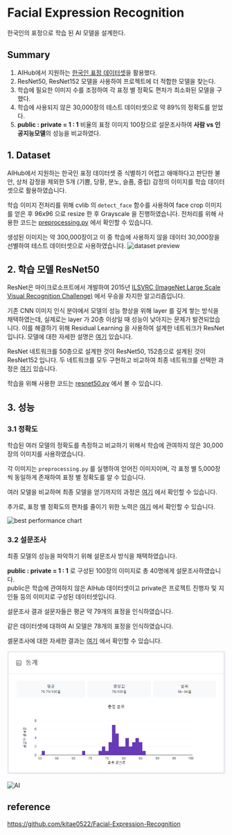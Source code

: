 # Facial Expression Recognition
한국인의 표정으로 학습 된 AI 모델을 설계한다.
## Summary
1. AIHub에서 지원하는 [한국인 표정 데이터셋](https://www.aihub.or.kr/aihubdata/data/view.do?currMenu=115&topMenu=100&aihubDataSe=realm&dataSetSn=82)을 활용했다.
2. ResNet50, ResNet152 모델을 사용하여 프로젝트에 더 적합한 모델을 찾는다.
3. 학습에 필요한 이미지 수를 조정하여 각 표정 별 정확도 편차가 최소화된 모델을 구했다.
4. 학습에 사용되지 않은 30,000장의 테스트 데이터셋으로 약 89%의 정확도를 얻었다.
5. **public : private = 1 : 1** 비율의 표정 이미지 100장으로 설문조사하여 **사람 vs 인공지능모델**의 성능을 비교하였다.
## 1. Dataset
AIHub에서 지원하는 한국인 표정 데이터셋 중 식별하기 어렵고 애매하다고 판단한 불안, 상처 감정을 제외한 5개 (기쁨, 당황, 분노, 슬픔, 중립) 감정의 이미지를 학습 데이터셋으로 활용하였습니다.

학습 이미지 전처리를 위해 cvlib 의 `detect_face` 함수를 사용하여 face crop 이미지를 얻은 후 96x96 으로 resize 한 후 Grayscale 을 진행하였습니다. 전처리를 위해 사용한 코드는 [preprocessing.py]() 에서 확인할 수 있습니다.

생성된 이미지는 약 300,000장이고 이 중 학습에 사용하지 않을 데이터 30,000장을 선별하여 테스트 데이터셋으로 사용하였습니다.
![dataset preview]()

## 2. 학습 모델 ResNet50
ResNet은 마이크로소프트에서 개발하여 2015년 [ILSVRC (ImageNet Large Scale Visual Recognition Challenge)](https://image-net.org/challenges/LSVRC/) 에서 우승을 차지한 알고리즘입니다.

기존 CNN 이미지 인식 분야에서 모델의 성능 향상을 위해 layer 를 깊게 쌓는 방식을 채택하였는데, 실제로는 layer 가 20층 이상일 때 성능이 낮아지는 문제가 발견되었습니다. 이를 해결하기 위해 Residual Learning 을 사용하여 설계한 네트워크가 ResNet 입니다. 모델에 대한 자세한 설명은 [여기](https://github.com/FaceReview/facereview-ai/blob/master/docs/ResNET.pdf) 있습니다.

ResNet 네트워크를 50층으로 설계한 것이 ResNet50, 152층으로 설계된 것이 ResNet152 입니다. 두 네트워크를 모두 구현하고 비교하여 최종 네트워크를 선택한 과정은 [여기]() 있습니다.

학습을 위해 사용한 코드는 [resnet50.py]() 에서 볼 수 있습니다.

## 3. 성능
### 3.1 정확도
학습된 여러 모델의 정확도를 측정하고 비교하기 위해서 학습에 관여하지 않은 30,000장의 이미지를 사용하였습니다.

각 이미지는 `preprocessing.py` 를 실행하여 얻어진 이미지이며, 각 표정 별 5,000장씩 동일하게 존재하여 표정 별 정확도를 알 수 있습니다.

여러 모델을 비교하며 최종 모델을 얻기까지의 과정은 [여기](https://github.com/FaceReview/facereview-ai/blob/master/docs/performance.md) 에서 확인할 수 있습니다.

추가로, 표정 별 정확도의 편차를 줄이기 위한 노력은 [여기]() 에서 확인할 수 있습니다.

![best performance chart]()

### 3.2 설문조사
최종 모델의 성능을 파악하기 위해 설문조사 방식을 채택하였습니다.

**public : private = 1 : 1** 로 구성된 100장의 이미지로 총 40명에게 설문조사하였습니다.  
public은 학습에 관여하지 않은 AIHub 데이터셋이고 private은 프로젝트 진행자 및 지인들 등의 이미지로 구성된 데이터셋입니다.

설문조사 결과 설문자들은 평균 약 79개의 표정을 인식하였습니다.

같은 데이터셋에 대하여 AI 모델은 78개의 표정을 인식하였습니다.

셀문조사에 대한 자세한 결과는 [여기](https://github.com/FaceReview/facereview-ai/blob/master/docs/survey.md) 에서 확인할 수 있습니다.


![survey](https://github.com/FaceReview/facereview-ai/blob/master/img/google_form.PNG)

![AI]()

## reference
https://github.com/kitae0522/Facial-Expression-Recognition